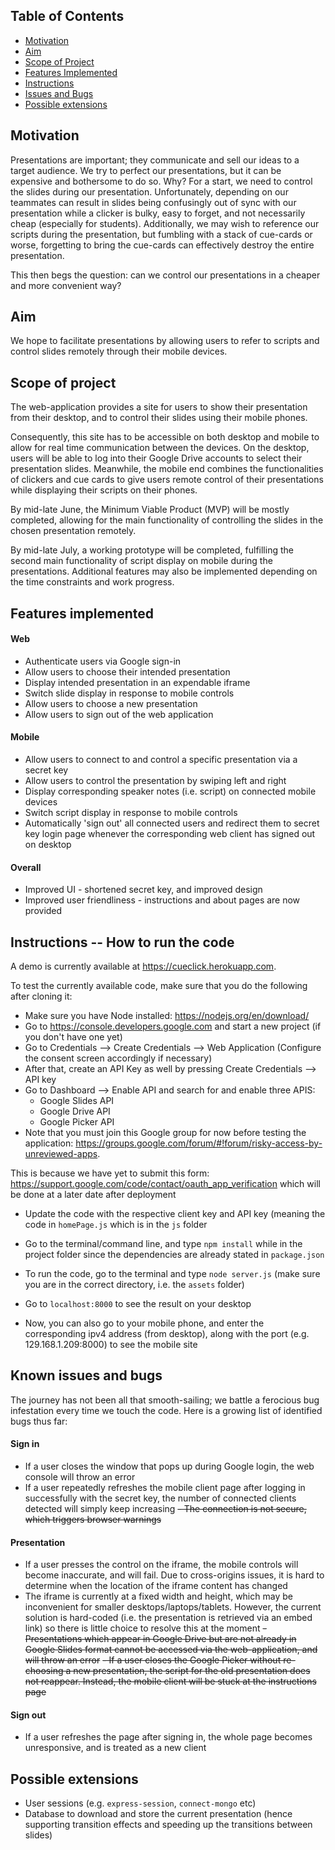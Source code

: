 ## Table of Contents

- [Motivation](#motivation)
- [Aim](#aim)
- [Scope of Project](#scope-of-project)
- [Features Implemented](#features-implemented)
- [Instructions](#instructions----how-to-run-the-code)
- [Issues and Bugs](#known-issues-and-bugs)
- [Possible extensions](#possible-extensions)

## Motivation

Presentations are important; they communicate and sell our ideas to a target audience. We try to perfect our presentations, but it can be expensive and bothersome to do so. Why? For a start, we need to control the slides during our presentation. Unfortunately, depending on our teammates can result in slides being confusingly out of sync with our presentation while a clicker is bulky, easy to forget, and not necessarily cheap (especially for students). Additionally, we may wish to reference our scripts during the presentation, but fumbling with a stack of cue-cards or worse, forgetting to bring the cue-cards can effectively destroy the entire presentation.

This then begs the question: can we control our presentations in a cheaper and more convenient way?

## Aim

We hope to facilitate presentations by allowing users to refer to scripts and control slides remotely through their mobile devices.

## Scope of project

The web-application provides a site for users to show their presentation from their desktop, and to control their slides using their mobile phones.

Consequently, this site has to be accessible on both desktop and mobile to allow for real time communication between the devices. On the desktop, users will be able to log into their Google Drive accounts to select their presentation slides. Meanwhile, the mobile end combines the functionalities of clickers and cue cards to give users remote control of their presentations while displaying their scripts on their phones.

By mid-late June, the Minimum Viable Product (MVP) will be mostly completed, allowing for the main functionality of controlling the slides in the chosen presentation remotely.

By mid-late July, a working prototype will be completed, fulfilling the second main functionality of script display on mobile during the presentations. Additional features may also be implemented depending on the time constraints and work progress.

## Features implemented

#### Web
- Authenticate users via Google sign-in
- Allow users to choose their intended presentation
- Display intended presentation in an expendable iframe
- Switch slide display in response to mobile controls
- Allow users to choose a new presentation
- Allow users to sign out of the web application

#### Mobile
- Allow users to connect to and control a specific presentation via a secret key
- Allow users to control the presentation by swiping left and right
- Display corresponding speaker notes (i.e. script) on connected mobile devices
- Switch script display in response to mobile controls
- Automatically 'sign out' all connected users and redirect them to secret key login page whenever the corresponding web client has signed out on desktop

#### Overall
- Improved UI - shortened secret key, and improved design
- Improved user friendliness - instructions and about pages are now provided

## Instructions -- How to run the code

A demo is currently available at https://cueclick.herokuapp.com.

To test the currently available code, make sure that you do the following after cloning it:

   - Make sure you have Node installed: https://nodejs.org/en/download/
   - Go to https://console.developers.google.com and start a new project (if you don't have one yet)
   - Go to Credentials --> Create Credentials --> Web Application (Configure the consent screen
       accordingly if necessary)
   - After that, create an API Key as well by pressing Create Credentials --> API key
   - Go to Dashboard --> Enable API and search for and enable three APIS:
        - Google Slides API
        - Google Drive API
        - Google Picker API
   - Note that you must join this Google group for now before testing the application: https://groups.google.com/forum/#!forum/risky-access-by-unreviewed-apps.

   This is because we have yet to submit this form: https://support.google.com/code/contact/oauth_app_verification which will be done at a
   later date after deployment
   - Update the code with the respective client key and API key (meaning the code in `homePage.js` which is in the `js` folder
   - Go to the terminal/command line, and type `npm install` while in the project folder since the dependencies are already stated in `package.json`

   - To run the code, go to the terminal and type `node server.js` (make sure you are in the correct directory, i.e. the `assets` folder)
   - Go to `localhost:8000` to see the result on your desktop
   - Now, you can also go to your mobile phone, and enter the corresponding ipv4 address (from
   desktop), along with the port (e.g. 129.168.1.209:8000) to see the mobile site

## Known issues and bugs

The journey has not been all that smooth-sailing; we battle a ferocious bug infestation every
time we touch the code. Here is a growing list of identified bugs thus far:

#### Sign in

- If a user closes the window that pops up during Google login, the web console will throw an error
- If a user repeatedly refreshes the mobile client page after logging in successfully with the
secret key, the number of connected clients detected will simply keep increasing
~~- The connection is not secure, which triggers browser warnings~~

#### Presentation

- If a user presses the control on the iframe, the mobile controls will become inaccurate, and
will fail. Due to cross-origins issues, it is hard to determine when the location of the iframe
content has changed
- The iframe is currently at a fixed width and height, which may be inconvenient for smaller
desktops/laptops/tablets. However, the current solution is hard-coded (i.e. the presentation is retrieved via an embed link) so there is little choice to resolve this at the moment
~~- Presentations which appear in Google Drive but are not already in Google Slides format cannot
be accessed via the web-application, and will throw an error~~
~~- If a user closes the Google Picker without re-choosing a new presentation, the script for the
old presentation does not reappear. Instead, the mobile client will be stuck at the instructions page~~

#### Sign out

- If a user refreshes the page after signing in, the whole page becomes unresponsive, and is
treated as a new client

## Possible extensions

- User sessions (e.g. `express-session`, `connect-mongo` etc)
- Database to download and store the current presentation (hence supporting transition effects and speeding up the transitions between slides)
